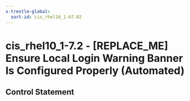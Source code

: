 ```yaml
---
x-trestle-global:
  sort-id: cis_rhel10_1-07.02
---
```


# cis_rhel10_1-7.2 - \[REPLACE_ME\] Ensure Local Login Warning Banner Is Configured Properly (Automated)

## Control Statement
